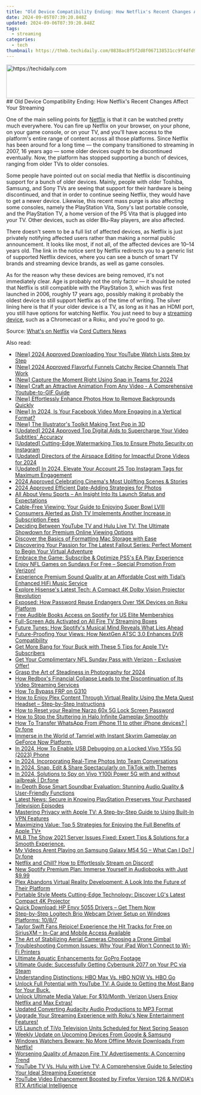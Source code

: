 ```yaml
---
title: "Old Device Compatibility Ending: How Netflix's Recent Changes Affect Your Streaming"
date: 2024-09-05T07:39:20.848Z
updated: 2024-09-06T07:39:20.848Z
tags:
  - streaming
categories:
  - tech
thumbnail: https://thmb.techidaily.com/0838ac8f5f2d8f067138531cc9f4dfd905cfa9adb1733f1b9948bd185f0bb490.jpg
---
```


<!-- affiliate ads begin -->
<a href="https://aligracehair.sjv.io/c/5597632/1948881/19272" target="_top" id="1948881">
  <img src="//a.impactradius-go.com/display-ad/19272-1948881" border="0" alt="https://techidaily.com" width="728" height="90"/>
</a>
<img height="0" width="0" src="https://aligracehair.sjv.io/i/5597632/1948881/19272" style="position:absolute;visibility:hidden;" border="0" />
<!-- affiliate ads end -->
## Old Device Compatibility Ending: How Netflix's Recent Changes Affect Your Streaming

One of the main selling points for [Netflix](https://instagram-videos.techidaily.com/updated-2024-approved-crafting-compelling-videos-the-instagram-editors-playbook/) is that it can be watched pretty much everywhere. You can fire up Netflix on your browser, on your phone, on your game console, or on your TV, and you'll have access to the platform's entire range of content across all those platforms. Since Netflix has been around for a long time — the company transitioned to streaming in 2007, 16 years ago — some older devices ought to be discontinued eventually. Now, the platform has stopped supporting a bunch of devices, ranging from older TVs to older consoles.

 Some people have pointed out on social media that Netflix is discontinuing support for a bunch of older devices. Mainly, people with older Toshiba, Samsung, and Sony TVs are seeing that support for their hardware is being discontinued, and that in order to continue seeing Netflix, they would have to get a newer device. Likewise, this recent mass purge is also affecting some consoles, namely the PlayStation Vita, Sony's last portable console, and the PlayStation TV, a home version of the PS Vita that is plugged into your TV. Other devices, such as older Blu-Ray players, are also affected.

 There doesn't seem to be a full list of affected devices, as Netflix is just privately notifying affected users rather than making a normal public announcement. It looks like most, if not all, of the affected devices are 10–14 years old. The link in the notice sent by Netflix redirects you to a generic list of supported Netflix devices, where you can see a bunch of smart TV brands and streaming device brands, as well as game consoles.

 As for the reason why these devices are being removed, it's not immediately clear. Age is probably not the only factor — it should be noted that Netflix is still compatible with the PlayStation 3, which was first launched in 2006, roughly 17 years ago, possibly making it probably the oldest device to still support Netflix as of the time of writing. The silver lining here is that if your older device is a TV, as long as it has an HDMI port, you still have options for watching Netflix. You just need to buy a [streaming device](https://facebook-video-share.techidaily.com/updated-prime-selection-of-screen-capture-software-for-gaming/), such as a Chromecast or a Roku, and you're good to go.

 Source: [What's on Netflix](https://www.whats-on-netflix.com/news/netflix-discontinues-support-for-more-older-devices-on-october-16th/) via [Cord Cutters News](https://cordcuttersnews.com/netflix-is-ending-support-for-some-older-blu-ray-players-game-systems-smart-tvs-more/)

<ins class="adsbygoogle"
     style="display:block"
     data-ad-format="autorelaxed"
     data-ad-client="ca-pub-7571918770474297"
     data-ad-slot="1223367746"></ins>



<ins class="adsbygoogle"
     style="display:block"
     data-ad-client="ca-pub-7571918770474297"
     data-ad-slot="8358498916"
     data-ad-format="auto"
     data-full-width-responsive="true"></ins>

<span class="atpl-alsoreadstyle">Also read:</span>
<div><ul>
<li><a href="https://youtube-web.techidaily.com/024-approved-downloading-your-youtube-watch-lists-step-by-step/"><u>[New] 2024 Approved  Downloading Your YouTube Watch Lists  Step by Step</u></a></li>
<li><a href="https://youtube-docs.techidaily.com/024-approved-flavorful-funnels-catchy-recipe-channels-that-work/"><u>[New] 2024 Approved  Flavorful Funnels  Catchy Recipe Channels That Work</u></a></li>
<li><a href="https://snapchat-videos.techidaily.com/new-capture-the-moment-right-using-snap-in-teams-for-2024/"><u>[New] Capture the Moment Right  Using Snap in Teams for 2024</u></a></li>
<li><a href="https://youtube-docs.techidaily.com/raft-an-attractive-animation-from-any-video-a-comprehensive-youtube-to-gif-guide/"><u>[New] Craft an Attractive Animation From Any Video - A Comprehensive Youtube-to-GIF Guide</u></a></li>
<li><a href="https://vp-tips.techidaily.com/new-effortlessly-enhance-photos-how-to-remove-backgrounds-quickly/"><u>[New] Effortlessly Enhance Photos  How to Remove Backgrounds Quickly</u></a></li>
<li><a href="https://facebook-clips.techidaily.com/new-in-2024-is-your-facebook-video-more-engaging-in-a-vertical-format/"><u>[New] In 2024, Is Your Facebook Video More Engaging in a Vertical Format?</u></a></li>
<li><a href="https://some-skills.techidaily.com/new-the-illustrators-toolkit-making-text-pop-in-3d/"><u>[New] The Illustrator's Toolkit  Making Text Pop in 3D</u></a></li>
<li><a href="https://article-helps.techidaily.com/updated-2024-approved-top-digital-aids-to-supercharge-your-video-subtitles-accuracy/"><u>[Updated] 2024 Approved  Top Digital Aids to Supercharge Your Video Subtitles' Accuracy</u></a></li>
<li><a href="https://instagram-video-recordings.techidaily.com/updated-cutting-edge-watermarking-tips-to-ensure-photo-security-on-instagram/"><u>[Updated] Cutting-Edge Watermarking  Tips to Ensure Photo Security on Instagram</u></a></li>
<li><a href="https://fox-friendly.techidaily.com/updated-directors-of-the-airspace-editing-for-impactful-drone-videos-for-2024/"><u>[Updated] Directors of the Airspace  Editing for Impactful Drone Videos for 2024</u></a></li>
<li><a href="https://instagram-videos.techidaily.com/updated-in-2024-elevate-your-account-25-top-instagram-tags-for-maximum-engagement/"><u>[Updated] In 2024, Elevate Your Account  25 Top Instagram Tags for Maximum Engagement</u></a></li>
<li><a href="https://fox-hovers.techidaily.com/2024-approved-celebrating-cinemas-most-uplifting-scenes-and-stories/"><u>2024 Approved  Celebrating Cinema's Most Uplifting Scenes & Stories</u></a></li>
<li><a href="https://fox-info.techidaily.com/2024-approved-efficient-date-adding-strategies-for-photos/"><u>2024 Approved  Efficient Date-Adding Strategies for Photos</u></a></li>
<li><a href="https://media-tips.techidaily.com/all-about-venu-sports-an-insight-into-its-launch-status-and-expectations/"><u>All About Venu Sports – An Insight Into Its Launch Status and Expectations</u></a></li>
<li><a href="https://media-tips.techidaily.com/cable-free-viewing-your-guide-to-enjoying-super-bowl-lviii/"><u>Cable-Free Viewing: Your Guide to Enjoying Super Bowl LVIII</u></a></li>
<li><a href="https://media-tips.techidaily.com/consumers-alerted-as-dish-tv-implements-another-increase-in-subscription-fees/"><u>Consumers Alerted as Dish TV Implements Another Increase in Subscription Fees</u></a></li>
<li><a href="https://media-tips.techidaily.com/deciding-between-youtube-tv-and-hulu-live-tv-the-ultimate-showdown-for-premium-online-viewing-options/"><u>Deciding Between YouTube TV and Hulu Live TV: The Ultimate Showdown for Premium Online Viewing Options</u></a></li>
<li><a href="https://data-wizards.techidaily.com/discover-the-basics-of-formatting-mac-storage-with-ease/"><u>Discover the Basics of Formatting Mac Storage with Ease</u></a></li>
<li><a href="https://media-tips.techidaily.com/discovering-your-passion-for-the-latest-fallout-series-perfect-moment-to-begin-your-virtual-adventure/"><u>Discovering Your Passion for The Latest Fallout Series: Perfect Moment to Begin Your Virtual Adventure</u></a></li>
<li><a href="https://games-able.techidaily.com/embrace-the-game-subscribe-and-optimize-ps5s-ea-play-experience/"><u>Embrace the Game: Subscribe & Optimize PS5's EA Play Experience</u></a></li>
<li><a href="https://media-tips.techidaily.com/enjoy-nfl-games-on-sundays-for-free-special-promotion-from-verizon/"><u>Enjoy NFL Games on Sundays For Free – Special Promotion From Verizon!</u></a></li>
<li><a href="https://media-tips.techidaily.com/experience-premium-sound-quality-at-an-affordable-cost-with-tidals-enhanced-hifi-music-service/"><u>Experience Premium Sound Quality at an Affordable Cost with Tidal’s Enhanced HiFi Music Service</u></a></li>
<li><a href="https://media-tips.techidaily.com/explore-hisenses-latest-tech-a-compact-4k-dolby-vision-projector-revolution/"><u>Explore Hisense's Latest Tech: A Compact 4K Dolby Vision Projector Revolution</u></a></li>
<li><a href="https://media-tips.techidaily.com/exposed-how-password-reuse-endangers-over-15k-devices-on-roku-platform/"><u>Exposed: How Password Reuse Endangers Over 15K Devices on Roku Platform</u></a></li>
<li><a href="https://media-tips.techidaily.com/free-audible-books-access-on-spotify-for-us-elite-memberships/"><u>Free Audible Books Access on Spotify for US Elite Memberships</u></a></li>
<li><a href="https://media-tips.techidaily.com/full-screen-ads-activated-on-all-fire-tv-streaming-boxes/"><u>Full-Screen Ads Activated on All Fire TV Streaming Boxes</u></a></li>
<li><a href="https://media-tips.techidaily.com/future-tunes-how-spotifys-musical-mind-reveals-what-lies-ahead/"><u>Future Tunes: How Spotify's Musical Mind Reveals What Lies Ahead</u></a></li>
<li><a href="https://media-tips.techidaily.com/future-proofing-your-views-how-nextgen-atsc-30-enhances-dvr-compatibility/"><u>Future-Proofing Your Views: How NextGen ATSC 3.0 Enhances DVR Compatibility</u></a></li>
<li><a href="https://media-tips.techidaily.com/get-more-bang-for-your-buck-with-these-5-tips-for-apple-tvplus-subscribers/"><u>Get More Bang for Your Buck with These 5 Tips for Apple TV+ Subscribers</u></a></li>
<li><a href="https://media-tips.techidaily.com/get-your-complimentary-nfl-sunday-pass-with-verizon-exclusive-offer/"><u>Get Your Complimentary NFL Sunday Pass with Verizon - Exclusive Offer!</u></a></li>
<li><a href="https://youtube-zero.techidaily.com/-the-art-of-steadiness-in-photography-for-2024/"><u>Grasp the Art of Steadiness in Photography for 2024</u></a></li>
<li><a href="https://media-tips.techidaily.com/how-redboxs-financial-collapse-leads-to-the-discontinuation-of-its-video-streaming-services/"><u>How Redbox's Financial Collapse Leads to the Discontinuation of Its Video Streaming Services</u></a></li>
<li><a href="https://phone-solutions.techidaily.com/how-to-bypass-frp-on-g310-by-drfone-android-unlock-remove-google-frp/"><u>How To Bypass FRP on G310</u></a></li>
<li><a href="https://media-tips.techidaily.com/how-to-enjoy-plex-content-through-virtual-reality-using-the-meta-quest-headset-step-by-step-instructions/"><u>How to Enjoy Plex Content Through Virtual Reality Using the Meta Quest Headset – Step-by-Step Instructions</u></a></li>
<li><a href="https://easy-unlock-android.techidaily.com/how-to-reset-your-realme-narzo-60x-5g-lock-screen-password-by-drfone-android/"><u>How to Reset your Realme Narzo 60x 5G Lock Screen Password</u></a></li>
<li><a href="https://win-blog.techidaily.com/how-to-stop-the-stuttering-in-halo-infinite-gameplay-smoothly/"><u>How to Stop the Stuttering in Halo Infinite Gameplay Smoothly</u></a></li>
<li><a href="https://review-topics.techidaily.com/how-to-transfer-whatsapp-from-iphone-11-to-other-iphone-devices-drfone-by-drfone-transfer-whatsapp-from-ios-transfer-whatsapp-from-ios/"><u>How To Transfer WhatsApp From iPhone 11 to other iPhone devices? | Dr.fone</u></a></li>
<li><a href="https://media-tips.techidaily.com/immerse-in-the-world-of-tamriel-with-instant-skyrim-gameplay-on-geforce-now-platform/"><u>Immerse in the World of Tamriel with Instant Skyrim Gameplay on GeForce Now Platform.</u></a></li>
<li><a href="https://android-unlock.techidaily.com/in-2024-how-to-enable-usb-debugging-on-a-locked-vivo-y55s-5g-2023-phone-by-drfone-android/"><u>In 2024, How To Enable USB Debugging on a Locked Vivo Y55s 5G (2023) Phone</u></a></li>
<li><a href="https://snapchat-videos.techidaily.com/in-2024-incorporating-real-time-photos-into-team-conversations/"><u>In 2024, Incorporating Real-Time Photos Into Team Conversations</u></a></li>
<li><a href="https://tiktok-video-files.techidaily.com/in-2024-snap-edit-and-share-spectacularly-on-tiktok-with-themes/"><u>In 2024, Snap, Edit & Share Spectacularly on TikTok with Themes</u></a></li>
<li><a href="https://android-location-track.techidaily.com/in-2024-solutions-to-spy-on-vivo-y100i-power-5g-with-and-without-jailbreak-drfone-by-drfone-virtual-android/"><u>In 2024, Solutions to Spy on Vivo Y100i Power 5G with and without jailbreak | Dr.fone</u></a></li>
<li><a href="https://media-tips.techidaily.com/in-depth-bose-smart-soundbar-evaluation-stunning-audio-quality-and-user-friendly-functions/"><u>In-Depth Bose Smart Soundbar Evaluation: Stunning Audio Quality & User-Friendly Functions</u></a></li>
<li><a href="https://media-tips.techidaily.com/latest-news-secure-in-knowing-playstation-preserves-your-purchased-television-episodes/"><u>Latest News: Secure in Knowing PlayStation Preserves Your Purchased Television Episodes</u></a></li>
<li><a href="https://media-tips.techidaily.com/mastering-privacy-with-apple-tv-a-step-by-step-guide-to-using-built-in-vpn-features/"><u>Mastering Privacy with Apple TV: A Step-by-Step Guide to Using Built-In VPN Features</u></a></li>
<li><a href="https://media-tips.techidaily.com/maximizing-value-top-5-strategies-for-enjoying-the-full-benefits-of-apple-tvplus/"><u>Maximizing Value: Top 5 Strategies for Enjoying the Full Benefits of Apple TV+</u></a></li>
<li><a href="https://win-answers.techidaily.com/1723000345228-mlb-the-show-2021-server-issues-fixed-expert-tips-and-solutions-for-a-smooth-experience/"><u>MLB The Show 2021 Server Issues Fixed: Expert Tips & Solutions for a Smooth Experience.</u></a></li>
<li><a href="https://fix-guide.techidaily.com/my-videos-arent-playing-on-samsung-galaxy-m54-5g-what-can-i-do-drfone-by-drfone-fix-android-problems-fix-android-problems/"><u>My Videos Arent Playing on Samsung Galaxy M54 5G – What Can I Do? | Dr.fone</u></a></li>
<li><a href="https://media-tips.techidaily.com/netflix-and-chill-how-to-effortlessly-stream-on-discord/"><u>Netflix and Chill? How to Effortlessly Stream on Discord!</u></a></li>
<li><a href="https://media-tips.techidaily.com/new-spotify-premium-plan-immerse-yourself-in-audiobooks-with-just-999/"><u>New Spotify Premium Plan: Immerse Yourself in Audiobooks with Just $9.99</u></a></li>
<li><a href="https://media-tips.techidaily.com/plex-abandons-virtual-reality-development-a-look-into-the-future-of-their-platform/"><u>Plex Abandons Virtual Reality Development: A Look Into the Future of Their Platform</u></a></li>
<li><a href="https://media-tips.techidaily.com/portable-style-meets-cutting-edge-technology-discover-lgs-latest-compact-4k-projector/"><u>Portable Style Meets Cutting-Edge Technology: Discover LG's Latest Compact 4K Projector</u></a></li>
<li><a href="https://hardware-updates.techidaily.com/quick-download-hp-envy-5055-drivers-get-them-now/"><u>Quick Download: HP Envy 5055 Drivers – Get Them Now</u></a></li>
<li><a href="https://driver-download.techidaily.com/step-by-step-logitech-brio-webcam-driver-setup-on-windows-platforms-1087/"><u>Step-by-Step Logitech Brio Webcam Driver Setup on Windows Platforms: 10/8/7</u></a></li>
<li><a href="https://media-tips.techidaily.com/taylor-swift-fans-rejoice-experience-the-hit-tracks-for-free-on-siriusxm-in-car-and-mobile-access-available/"><u>Taylor Swift Fans Rejoice! Experience the Hit Tracks for Free on SiriusXM – In-Car and Mobile Access Available</u></a></li>
<li><a href="https://extra-hints.techidaily.com/the-art-of-stabilizing-aerial-cameras-choosing-a-drone-gimbal/"><u>The Art of Stabilizing Aerial Cameras  Choosing a Drone Gimbal</u></a></li>
<li><a href="https://technical-tips.techidaily.com/troubleshooting-common-issues-why-your-ipad-wont-connect-to-wi-fi-printers/"><u>Troubleshooting Common Issues: Why Your iPad Won't Connect to Wi-Fi Printers</u></a></li>
<li><a href="https://vp-tips.techidaily.com/ultimate-aquatic-enhancements-for-gopro-footage/"><u>Ultimate Aquatic Enhancements for GoPro Footage</u></a></li>
<li><a href="https://win-blog.techidaily.com/ultimate-guide-successfully-getting-cyberpunk-2077-on-your-pc-via-steam/"><u>Ultimate Guide: Successfully Getting Cyberpunk 2077 on Your PC via Steam</u></a></li>
<li><a href="https://media-tips.techidaily.com/understanding-distinctions-hbo-max-vs-hbo-now-vs-hbo-go/"><u>Understanding Distinctions: HBO Max Vs. HBO NOW Vs. HBO Go</u></a></li>
<li><a href="https://media-tips.techidaily.com/unlock-full-potential-with-youtube-tv-a-guide-to-getting-the-most-bang-for-your-buck/"><u>Unlock Full Potential with YouTube TV: A Guide to Getting the Most Bang for Your Buck.</u></a></li>
<li><a href="https://media-tips.techidaily.com/unlock-ultimate-media-value-for-10month-verizon-users-enjoy-netflix-and-max-extras/"><u>Unlock Ultimate Media Value: For $10/Month, Verizon Users Enjoy Netflix and Max Extras!</u></a></li>
<li><a href="https://sound-optimizing.techidaily.com/updated-converting-audacity-audio-productions-to-mp3-format/"><u>Updated Converting Audacity Audio Productions to MP3 Format</u></a></li>
<li><a href="https://media-tips.techidaily.com/upgrade-your-streaming-experience-with-rokus-new-entertainment-features/"><u>Upgrade Your Streaming Experience with Roku's New Entertainment Features!</u></a></li>
<li><a href="https://media-tips.techidaily.com/us-launch-of-tivo-television-units-scheduled-for-next-spring-season/"><u>US Launch of TiVo Television Units Scheduled for Next Spring Season</u></a></li>
<li><a href="https://media-tips.techidaily.com/weekly-update-on-upcoming-devices-from-google-and-samsung/"><u>Weekly Update on Upcoming Devices From Google & Samsung</u></a></li>
<li><a href="https://media-tips.techidaily.com/windows-watchers-beware-no-more-offline-movie-downloads-from-netflix/"><u>Windows Watchers Beware: No More Offline Movie Downloads From Netflix!</u></a></li>
<li><a href="https://media-tips.techidaily.com/worsening-quality-of-amazon-fire-tv-advertisements-a-concerning-trend/"><u>Worsening Quality of Amazon Fire TV Advertisements: A Concerning Trend</u></a></li>
<li><a href="https://media-tips.techidaily.com/youtube-tv-vs-hulu-with-live-tv-a-comprehensive-guide-to-selecting-your-ideal-streaming-experience/"><u>YouTube TV Vs. Hulu with Live TV: A Comprehensive Guide to Selecting Your Ideal Streaming Experience</u></a></li>
<li><a href="https://media-tips.techidaily.com/youtube-video-enhancement-boosted-by-firefox-version-126-and-nvidias-rtx-artificial-intelligence/"><u>YouTube Video Enhancement Boosted by Firefox Version 126 & NVIDIA's RTX Artificial Intelligence</u></a></li>
</ul></div>
